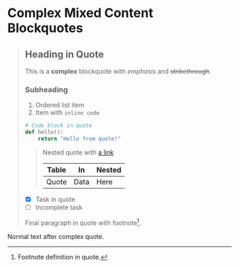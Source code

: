 # Complex Mixed Content Blockquotes

> ## Heading in Quote
>
> This is a **complex** blockquote with _emphasis_ and ~~strikethrough~~.
>
> ### Subheading
>
> 1. Ordered list item
> 2. Item with `inline code`
>
> ```python
> # Code block in quote
> def hello():
>     return "Hello from quote!"
> ```
>
> > Nested quote with [a link](https://nested.com)
> >
> > | Table | In   | Nested |
> > | ----- | ---- | ------ |
> > | Quote | Data | Here   |
>
> - [x] Task in quote
> - [ ] Incomplete task
>
> Final paragraph in quote with footnote[^1].
>
> [^1]: Footnote definition in quote.

Normal text after complex quote.
